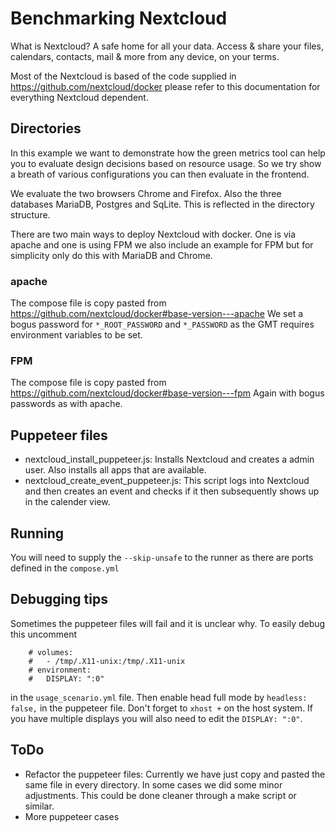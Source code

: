 # Benchmarking Nextcloud

What is Nextcloud? A safe home for all your data. Access & share your files, calendars, contacts, mail & more from any device, on your terms.

Most of the Nextcloud is based of the code supplied in <https://github.com/nextcloud/docker> please refer to this documentation for everything Nextcloud dependent.

## Directories

In this example we want to demonstrate how the green metrics tool can help you to evaluate design decisions based on
resource usage. So we try show a breath of various configurations you can then evaluate in the frontend.

We evaluate the two browsers Chrome and Firefox. Also the three databases MariaDB, Postgres and SqLite. This is reflected in
the directory structure.


There are two main ways to deploy Nextcloud with docker. One is via apache and one is using FPM we also include an example
for FPM but for simplicity only do this with MariaDB and Chrome.


### apache

The compose file is copy pasted from <https://github.com/nextcloud/docker#base-version---apache>
We set a bogus password for `*_ROOT_PASSWORD` and `*_PASSWORD` as the GMT requires environment variables to be set.

### FPM

The compose file is copy pasted from <https://github.com/nextcloud/docker#base-version---fpm>
Again with bogus passwords as with apache.


## Puppeteer files
- nextcloud_install_puppeteer.js: Installs Nextcloud and creates a admin user. Also installs all apps that are
  available.
- nextcloud_create_event_puppeteer.js: This script logs into Nextcloud and then creates an event and checks if it then
  subsequently shows up in the calender view.

## Running

You will need to supply the `--skip-unsafe` to the runner as there are ports defined in the `compose.yml`

## Debugging tips

Sometimes the puppeteer files will fail and it is unclear why. To easily debug this uncomment
```
    # volumes:
    #   - /tmp/.X11-unix:/tmp/.X11-unix
    # environment:
    #   DISPLAY: ":0"
```
in the `usage_scenario.yml` file.
Then enable head full mode by `headless: false,` in the puppeteer file. Don't forget to `xhost +` on the host system.
If you have multiple displays you will also need to edit the `DISPLAY: ":0"`.


## ToDo
- Refactor the puppeteer files: Currently we have just copy and pasted the same file in every directory. In some cases
  we did some minor adjustments. This could be done cleaner through a make script or similar.
- More puppeteer cases